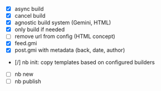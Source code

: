 - [X] async build
- [X] cancel build
- [X] agnostic build system (Gemini, HTML)
- [X] only build if needed
- [ ] remove url from config (HTML concept)
- [X] feed.gmi
- [X] post.gmi with metadata (back, date, author)
- [/] nb init: copy templates based on configured builders
- [ ] nb new
- [ ] nb publish
